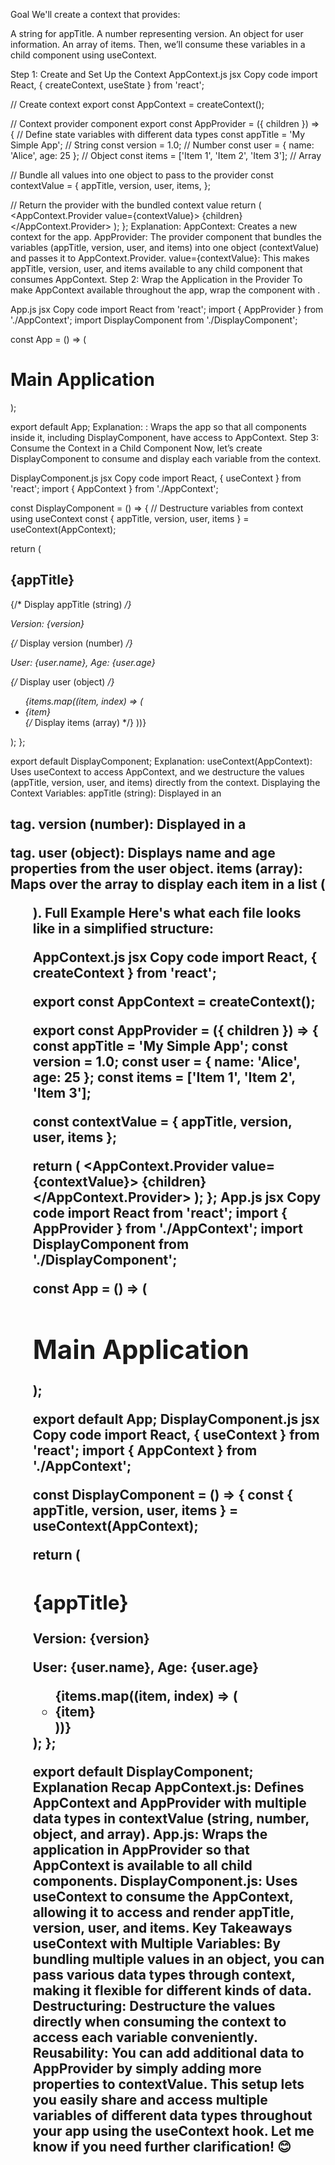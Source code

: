 Goal
We'll create a context that provides:

A string for appTitle.
A number representing version.
An object for user information.
An array of items.
Then, we’ll consume these variables in a child component using useContext.

Step 1: Create and Set Up the Context
AppContext.js
jsx
Copy code
import React, { createContext, useState } from 'react';

// Create context
export const AppContext = createContext();

// Context provider component
export const AppProvider = ({ children }) => {
  // Define state variables with different data types
  const appTitle = 'My Simple App';      // String
  const version = 1.0;                   // Number
  const user = { name: 'Alice', age: 25 };  // Object
  const items = ['Item 1', 'Item 2', 'Item 3'];  // Array

  // Bundle all values into one object to pass to the provider
  const contextValue = {
    appTitle,
    version,
    user,
    items,
  };

  // Return the provider with the bundled context value
  return (
    <AppContext.Provider value={contextValue}>
      {children}
    </AppContext.Provider>
  );
};
Explanation:
AppContext: Creates a new context for the app.
AppProvider: The provider component that bundles the variables (appTitle, version, user, and items) into one object (contextValue) and passes it to AppContext.Provider.
value={contextValue}: This makes appTitle, version, user, and items available to any child component that consumes AppContext.
Step 2: Wrap the Application in the Provider
To make AppContext available throughout the app, wrap the <App /> component with <AppProvider>.

App.js
jsx
Copy code
import React from 'react';
import { AppProvider } from './AppContext';
import DisplayComponent from './DisplayComponent';

const App = () => (
  <AppProvider>
    <div>
      <h1>Main Application</h1>
      <DisplayComponent />
    </div>
  </AppProvider>
);

export default App;
Explanation:
<AppProvider>: Wraps the app so that all components inside it, including DisplayComponent, have access to AppContext.
Step 3: Consume the Context in a Child Component
Now, let’s create DisplayComponent to consume and display each variable from the context.

DisplayComponent.js
jsx
Copy code
import React, { useContext } from 'react';
import { AppContext } from './AppContext';

const DisplayComponent = () => {
  // Destructure variables from context using useContext
  const { appTitle, version, user, items } = useContext(AppContext);

  return (
    <div>
      <h2>{appTitle}</h2>       {/* Display appTitle (string) */}
      <p>Version: {version}</p> {/* Display version (number) */}
      <p>User: {user.name}, Age: {user.age}</p> {/* Display user (object) */}
      <ul>
        {items.map((item, index) => (
          <li key={index}>{item}</li>    {/* Display items (array) */}
        ))}
      </ul>
    </div>
  );
};

export default DisplayComponent;
Explanation:
useContext(AppContext): Uses useContext to access AppContext, and we destructure the values (appTitle, version, user, and items) directly from the context.
Displaying the Context Variables:
appTitle (string): Displayed in an <h2> tag.
version (number): Displayed in a <p> tag.
user (object): Displays name and age properties from the user object.
items (array): Maps over the array to display each item in a list (<ul>).
Full Example
Here's what each file looks like in a simplified structure:

AppContext.js
jsx
Copy code
import React, { createContext } from 'react';

export const AppContext = createContext();

export const AppProvider = ({ children }) => {
  const appTitle = 'My Simple App';
  const version = 1.0;
  const user = { name: 'Alice', age: 25 };
  const items = ['Item 1', 'Item 2', 'Item 3'];

  const contextValue = { appTitle, version, user, items };

  return (
    <AppContext.Provider value={contextValue}>
      {children}
    </AppContext.Provider>
  );
};
App.js
jsx
Copy code
import React from 'react';
import { AppProvider } from './AppContext';
import DisplayComponent from './DisplayComponent';

const App = () => (
  <AppProvider>
    <div>
      <h1>Main Application</h1>
      <DisplayComponent />
    </div>
  </AppProvider>
);

export default App;
DisplayComponent.js
jsx
Copy code
import React, { useContext } from 'react';
import { AppContext } from './AppContext';

const DisplayComponent = () => {
  const { appTitle, version, user, items } = useContext(AppContext);

  return (
    <div>
      <h2>{appTitle}</h2>
      <p>Version: {version}</p>
      <p>User: {user.name}, Age: {user.age}</p>
      <ul>
        {items.map((item, index) => (
          <li key={index}>{item}</li>
        ))}
      </ul>
    </div>
  );
};

export default DisplayComponent;
Explanation Recap
AppContext.js: Defines AppContext and AppProvider with multiple data types in contextValue (string, number, object, and array).
App.js: Wraps the application in AppProvider so that AppContext is available to all child components.
DisplayComponent.js: Uses useContext to consume the AppContext, allowing it to access and render appTitle, version, user, and items.
Key Takeaways
useContext with Multiple Variables: By bundling multiple values in an object, you can pass various data types through context, making it flexible for different kinds of data.
Destructuring: Destructure the values directly when consuming the context to access each variable conveniently.
Reusability: You can add additional data to AppProvider by simply adding more properties to contextValue.
This setup lets you easily share and access multiple variables of different data types throughout your app using the useContext hook. Let me know if you need further clarification! 😊